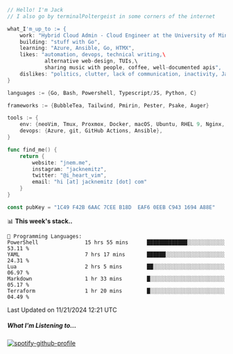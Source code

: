 ```go
// Hello! I'm Jack
// I also go by terminalPoltergeist in some corners of the internet

what_I'm_up_to := {
    work: "Hybrid Cloud Admin - Cloud Engineer at the University of Minnesota",
    building: "stuff with Go",
    learning: "Azure, Ansible, Go, HTMX",
    likes: "automation, devops, technical writing,\
            alternative web-design, TUIs,\
            sharing music with people, coffee, well-documented apis",
    dislikes: "politics, clutter, lack of communication, inactivity, Java",
}

languages := {Go, Bash, Powershell, Typescript/JS, Python, C}

frameworks := {BubbleTea, Tailwind, Pmirin, Pester, Psake, Auger}

tools := {
    env: {neoVim, Tmux, Proxmox, Docker, macOS, Ubuntu, RHEL 9, Nginx, DigitalOcean, Cloudflare},
    devops: {Azure, git, GitHub Actions, Ansible},
}

func find_me() {
    return {
        website: "jnem.me",
        instagram: "jacknemitz",
        twitter: "@i_heart_vim",
        email: "hi [at] jacknemitz [dot] com"
    }
}

const pubKey = "1C49 F42B 6AAC 7CEE B18D  EAF6 0EEB C943 1694 A88E"
```

<!--START_SECTION:waka-->
📊 **This week's stack..** 

```text
💬 Programming Languages: 
PowerShell               15 hrs 55 mins      █████████████░░░░░░░░░░░░   53.11 % 
YAML                     7 hrs 17 mins       ██████░░░░░░░░░░░░░░░░░░░   24.31 % 
Lua                      2 hrs 5 mins        ██░░░░░░░░░░░░░░░░░░░░░░░   06.97 % 
Markdown                 1 hr 33 mins        █░░░░░░░░░░░░░░░░░░░░░░░░   05.17 % 
Terraform                1 hr 20 mins        █░░░░░░░░░░░░░░░░░░░░░░░░   04.49 % 
```


 Last Updated on 11/21/2024 12:21 UTC
<!--END_SECTION:waka-->

##### What I'm Listening to...

[![spotify-github-profile](https://jnem.me/listening-item?maxAge=2592000)](https://jnem.me/listening)
